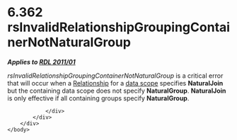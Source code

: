 <html dir="LTR" xmlns:mshelp="http://msdn.microsoft.com/mshelp" xmlns:ddue="http://ddue.schemas.microsoft.com/authoring/2003/5" xmlns:xlink="http://www.w3.org/1999/xlink" xmlns:tool="http://www.microsoft.com/tooltip">
    <head>
        <meta http-equiv="Content-Type" content="text/html; CHARSET=utf-8"></meta>
        <meta name="save" content="history"></meta>
        <title>6.362 rsInvalidRelationshipGroupingContainerNotNaturalGroup</title>
        <xml>
            <mshelp:toctitle title="6.362 rsInvalidRelationshipGroupingContainerNotNaturalGroup"></mshelp:toctitle>
            <mshelp:rltitle title="[MS-RDL]: rsInvalidRelationshipGroupingContainerNotNaturalGroup"></mshelp:rltitle>
            <mshelp:keyword index="A" term="7c6adab1-e3cb-4772-9ca8-b5c940caf839"></mshelp:keyword>
            <mshelp:attr name="DCSext.ContentType" value="open specification"></mshelp:attr>
            <mshelp:attr name="AssetID" value="7c6adab1-e3cb-4772-9ca8-b5c940caf839"></mshelp:attr>
            <mshelp:attr name="TopicType" value="kbRef"></mshelp:attr>
            <mshelp:attr name="DCSext.Title" value="[MS-RDL]: rsInvalidRelationshipGroupingContainerNotNaturalGroup" />
        </xml>
    </head>
    <body>
        <div id="header">
            <h1 class="heading">6.362 rsInvalidRelationshipGroupingContainerNotNaturalGroup</h1>
        </div>
        <div id="mainSection">
            <div id="mainBody">
                <div id="allHistory" class="saveHistory"></div>
                <div id="sectionSection0" class="section" name="collapseableSection">
                    

<p><b><i>Applies to </i></b><a href="bf2bab1a-b608-4bcc-b718-1cc1baa9579c.html"><b><i>RDL 2011/01</i></b></a></p>

<p><i>rsInvalidRelationshipGroupingContainerNotNaturalGroup</i>
is a critical error that will occur when a <a href="6d1c77e5-1573-4ad6-8d2a-c507411ad94b.html">Relationship</a> for a <a href="b2482b3f-74ab-4ca8-a9e5-c07955011743.html#gt_daf31342-2ed1-4d21-98fa-580f65d37984">data scope</a> specifies <b>NaturalJoin</b>
but the containing data scope does not specify <b>NaturalGroup</b>. <b>NaturalJoin</b>
is only effective if all containing groups specify <b>NaturalGroup</b>.</p>


                </div>
            </div>
        </div>
    </body>
</html>